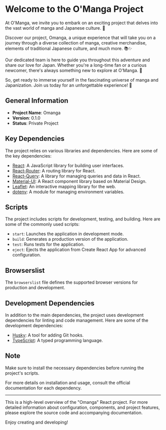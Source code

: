 # Welcome to the O'Manga Project

At O'Manga, we invite you to embark on an exciting project that delves into the vast world of manga and Japanese culture. 🎌

Discover our project, Omanga, a unique experience that will take you on a journey through a diverse collection of manga, creative merchandise, elements of traditional Japanese culture, and much more. 📚✨

Our dedicated team is here to guide you throughout this adventure and share our love for Japan. Whether you're a long-time fan or a curious newcomer, there's always something new to explore at O'Manga. 🌟

So, get ready to immerse yourself in the fascinating universe of manga and Japanization. Join us today for an unforgettable experience! 🚀

## General Information

- **Project Name**: Omanga
- **Version**: 0.1.0
- **Status**: Private Project

## Key Dependencies

The project relies on various libraries and dependencies. Here are some of the key dependencies:

- [React](https://reactjs.org/): A JavaScript library for building user interfaces.
- [React-Router](https://reactrouter.com/): A routing library for React.
- [React-Query](https://react-query.tanstack.com/): A library for managing queries and data in React.
- [Material-UI](https://mui.com/): A React component library based on Material Design.
- [Leaflet](https://leafletjs.com/): An interactive mapping library for the web.
- [dotenv](https://www.npmjs.com/package/dotenv): A module for managing environment variables.

## Scripts

The project includes scripts for development, testing, and building. Here are some of the commonly used scripts:

- `start`: Launches the application in development mode.
- `build`: Generates a production version of the application.
- `test`: Runs tests for the application.
- `eject`: Ejects the application from Create React App for advanced configuration.

## Browserslist

The `browserslist` file defines the supported browser versions for production and development.

## Development Dependencies

In addition to the main dependencies, the project uses development dependencies for linting and code management. Here are some of the development dependencies:

- [Husky](https://typicode.github.io/husky/): A tool for adding Git hooks.
- [TypeScript](https://www.typescriptlang.org/): A typed programming language.

## Note

Make sure to install the necessary dependencies before running the project's scripts.

For more details on installation and usage, consult the official documentation for each dependency.

---

This is a high-level overview of the "Omanga" React project. For more detailed information about configuration, components, and project features, please explore the source code and accompanying documentation.

Enjoy creating and developing!
